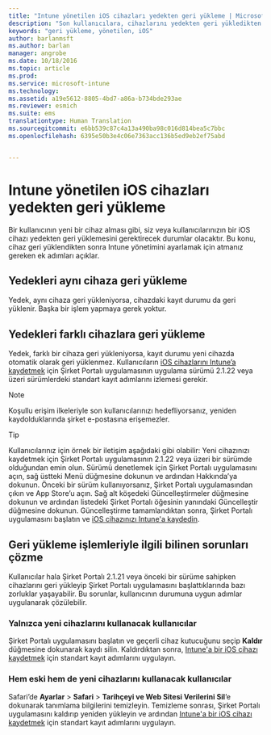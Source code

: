 ```yaml
---
title: "Intune yönetilen iOS cihazları yedekten geri yükleme | Microsoft Intune"
description: "Son kullanıcılara, cihazlarını yedekten geri yükledikten sonra yeniden kaydetme yönergeleri sağlar."
keywords: "geri yükleme, yönetilen, iOS"
author: barlanmsft
ms.author: barlan
manager: angrobe
ms.date: 10/18/2016
ms.topic: article
ms.prod: 
ms.service: microsoft-intune
ms.technology: 
ms.assetid: a19e5612-8805-4bd7-a86a-b734bde293ae
ms.reviewer: esmich
ms.suite: ems
translationtype: Human Translation
ms.sourcegitcommit: e6bb539c87c4a13a490ba98c016d814bea5c7bbc
ms.openlocfilehash: 6395e50b3e4c06e7363acc136b5ed9eb2ef75abd


---
```


# Intune yönetilen iOS cihazları yedekten geri yükleme

Bir kullanıcının yeni bir cihaz alması gibi, siz veya kullanıcılarınızın bir iOS cihazı yedekten geri yüklemesini gerektirecek durumlar olacaktır. Bu konu, cihaz geri yüklendikten sonra Intune yönetimini ayarlamak için atmanız gereken ek adımları açıklar.

## Yedekleri aynı cihaza geri yükleme

Yedek, aynı cihaza geri yükleniyorsa, cihazdaki kayıt durumu da geri yüklenir. Başka bir işlem yapmaya gerek yoktur.

## Yedekleri farklı cihazlara geri yükleme

Yedek, farklı bir cihaza geri yükleniyorsa, kayıt durumu yeni cihazda otomatik olarak geri yüklenmez. Kullanıcıların [iOS cihazlarını Intune’a kaydetmek](/Intune/EndUser/enroll-your-device-in-intune-ios) için Şirket Portalı uygulamasının uygulama sürümü 2.1.22 veya üzeri sürümlerdeki standart kayıt adımlarını izlemesi gerekir.

> [!NOTE]
> Koşullu erişim ilkeleriyle son kullanıcılarınızı hedefliyorsanız, yeniden kaydolduklarında şirket e-postasına erişemezler.

> [!TIP]
> Kullanıcılarınız için örnek bir iletişim aşağıdaki gibi olabilir: Yeni cihazınızı kaydetmek için Şirket Portalı uygulamasının 2.1.22 veya üzeri bir sürümde olduğundan emin olun. Sürümü denetlemek için Şirket Portalı uygulamasını açın, sağ üstteki Menü düğmesine dokunun ve ardından Hakkında’ya dokunun. Önceki bir sürüm kullanıyorsanız, Şirket Portalı uygulamasından çıkın ve App Store’u açın. Sağ alt köşedeki Güncelleştirmeler düğmesine dokunun ve ardından listedeki Şirket Portalı öğesinin yanındaki Güncelleştir düğmesine dokunun. Güncelleştirme tamamlandıktan sonra, Şirket Portalı uygulamasını başlatın ve [iOS cihazınızı Intune'a kaydedin](/Intune/EndUser/enroll-your-device-in-intune-ios).

## Geri yükleme işlemleriyle ilgili bilinen sorunları çözme

Kullanıcılar hala Şirket Portalı 2.1.21 veya önceki bir sürüme sahipken cihazlarını geri yükleyip Şirket Portalı uygulamasını başlattıklarında bazı zorluklar yaşayabilir. Bu sorunlar, kullanıcının durumuna uygun adımlar uygulanarak çözülebilir.

### Yalnızca yeni cihazlarını kullanacak kullanıcılar
Şirket Portalı uygulamasını başlatın ve geçerli cihaz kutucuğunu seçip __Kaldır__ düğmesine dokunarak kaydı silin. Kaldırdıktan sonra, [Intune'a bir iOS cihazı kaydetmek](/Intune/EndUser/enroll-your-device-in-intune-ios) için standart kayıt adımlarını uygulayın.

### Hem eski hem de yeni cihazlarını kullanacak kullanıcılar
Safari’de __Ayarlar__ > __Safari__ > __Tarihçeyi ve Web Sitesi Verilerini Sil__’e dokunarak tanımlama bilgilerini temizleyin. Temizleme sonrası, Şirket Portalı uygulamasını kaldırıp yeniden yükleyin ve ardından [Intune'a bir iOS cihazı kaydetmek](/Intune/EndUser/enroll-your-device-in-intune-ios) için standart kayıt adımlarını uygulayın.



<!--HONumber=Oct16_HO3-->


